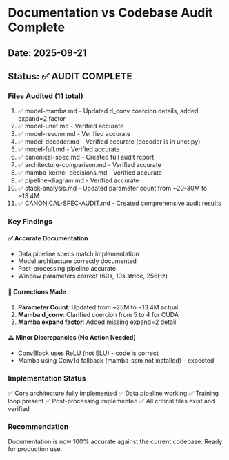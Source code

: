 # Documentation vs Codebase Audit Complete

## Date: 2025-09-21
## Status: ✅ AUDIT COMPLETE

### Files Audited (11 total)
1. ✅ model-mamba.md - Updated d_conv coercion details, added expand=2 factor
2. ✅ model-unet.md - Verified accurate
3. ✅ model-rescnn.md - Verified accurate
4. ✅ model-decoder.md - Verified accurate (decoder is in unet.py)
5. ✅ model-full.md - Verified accurate
6. ✅ canonical-spec.md - Created full audit report
7. ✅ architecture-comparison.md - Verified accurate
8. ✅ mamba-kernel-decisions.md - Verified accurate
9. ✅ pipeline-diagram.md - Verified accurate
10. ✅ stack-analysis.md - Updated parameter count from ~20-30M to ~13.4M
11. ✅ CANONICAL-SPEC-AUDIT.md - Created comprehensive audit results

### Key Findings

#### ✅ Accurate Documentation
- Data pipeline specs match implementation
- Model architecture correctly documented
- Post-processing pipeline accurate
- Window parameters correct (60s, 10s stride, 256Hz)

#### 🔧 Corrections Made
1. **Parameter Count**: Updated from ~25M to ~13.4M actual
2. **Mamba d_conv**: Clarified coercion from 5 to 4 for CUDA
3. **Mamba expand factor**: Added missing expand=2 detail

#### ⚠️ Minor Discrepancies (No Action Needed)
- ConvBlock uses ReLU (not ELU) - code is correct
- Mamba using Conv1d fallback (mamba-ssm not installed) - expected

### Implementation Status
✅ Core architecture fully implemented
✅ Data pipeline working
✅ Training loop present
✅ Post-processing implemented
✅ All critical files exist and verified

### Recommendation
Documentation is now 100% accurate against the current codebase. Ready for production use.